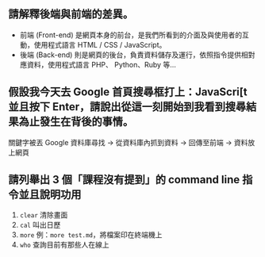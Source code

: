 ## 請解釋後端與前端的差異。
* 前端 (Front-end) 是網頁本身的前台，是我們所看到的介面及與使用者的互動，使用程式語言 HTML / CSS / JavaScript。 
* 後端 (Back-end) 則是網頁的後台，負責資料儲存及運行，依照指令提供相對應資料，使用程式語言 PHP、 Python、Ruby 等...

## 假設我今天去 Google 首頁搜尋框打上：JavaScri[t 並且按下 Enter，請說出從這一刻開始到我看到搜尋結果為止發生在背後的事情。
關鍵字被丟 Google 資料庫尋找 -> 從資料庫內抓到資料 -> 回傳至前端 -> 資料放上網頁


## 請列舉出 3 個「課程沒有提到」的 command line 指令並且說明功用
1. `clear` 清除畫面
2. `cal`  叫出日歷
3. `more`  例：`more test.md`，將檔案印在終端機上
4. `who` 查詢目前有那些人在線上